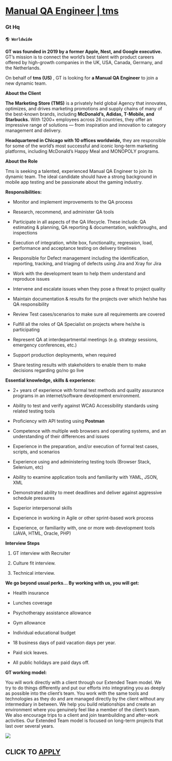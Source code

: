 # [Manual QA Engineer | tms](https://www.remotewlb.com/apply/manual-qa-engineer-tms)  
### Gt Hq  
#### `🌎 Worldwide`  

**GT was founded in 2019 by a former Apple, Nest, and Google executive.** GT’s mission is to connect the world’s best talent with product careers offered by high-growth companies in the UK, USA, Canada, Germany, and the Netherlands.

On behalf of **tms (US)** , GT is looking for **a Manual QA Engineer** to join a new dynamic team.

 **About the Client**

 **The Marketing Store (TMS)** is a privately held global Agency that innovates, optimizes, and drives marketing promotions and supply chains of many of the best-known brands, including **McDonald’s, Adidas, T-Mobile, and Starbucks.** With 1200+ employees across 26 countries, they offer an impressive range of solutions — from inspiration and innovation to category management and delivery.

 **Headquartered in Chicago with 10 offices worldwide,** they are responsible for some of the world’s most successful and iconic long-term marketing platforms, including McDonald’s Happy Meal and MONOPOLY programs.

**About the Role**

Tms is seeking a talented, experienced Manual QA Engineer to join its dynamic team. The ideal candidate should have a strong background in mobile app testing and be passionate about the gaming industry.

**Responsibilities:**

  * Monitor and implement improvements to the QA process

  * Research, recommend, and administer QA tools

  * Participate in all aspects of the QA lifecycle. These include: QA estimating & planning, QA reporting & documentation, walkthroughs, and inspections

  * Execution of integration, white box, functionality, regression, load, performance and acceptance testing on delivery timelines

  * Responsible for Defect management including the identification, reporting, tracking, and triaging of defects using Jira and Xray for Jira

  * Work with the development team to help them understand and reproduce issues

  * Intervene and escalate issues when they pose a threat to project quality

  * Maintain documentation & results for the projects over which he/she has QA responsibility

  * Review Test cases/scenarios to make sure all requirements are covered

  * Fulfill all the roles of QA Specialist on projects where he/she is participating

  * Represent QA at interdepartmental meetings (e.g. strategy sessions, emergency conferences, etc.)

  * Support production deployments, when required

  * Share testing results with stakeholders to enable them to make decisions regarding go/no go live

 **Essential knowledge, skills & experience:**

  * 2+ years of experience with formal test methods and quality assurance programs in an internet/software development environment.

  * Ability to test and verify against WCAG Accessibility standards using related testing tools

  * Proficiency with API testing using **Postman**

  * Competence with multiple web browsers and operating systems, and an understanding of their differences and issues

  * Experience in the preparation, and/or execution of formal test cases, scripts, and scenarios

  * Experience using and administering testing tools (Browser Stack, Selenium, etc)

  * Ability to examine application tools and familiarity with YAML, JSON, XML

  * Demonstrated ability to meet deadlines and deliver against aggressive schedule pressures

  * Superior interpersonal skills

  * Experience in working in Agile or other sprint-based work process

  * Experience, or familiarity with, one or more web development tools (JAVA, HTML, Oracle, PHP)

 **Interview Steps**

  1. GT interview with Recruiter

  2. Culture fit interview.

  3. Technical interview.

 **We go beyond usual perks… By working with us, you will get:**

  * Health insurance

  * Lunches coverage

  * Psychotherapy assistance allowance

  * Gym allowance

  * Individual educational budget

  * 18 business days of paid vacation days per year.

  * Paid sick leaves.

  * All public holidays are paid days off.

 **GT working model:**

You will work directly with a client through our Extended Team model. We try to do things differently and put our efforts into integrating you as deeply as possible into the client’s team. You work with the same tools and technologies as they do and are managed directly by the client without any intermediary in between. We help you build relationships and create an environment where you genuinely feel like a member of the client’s team. We also encourage trips to a client and join teambuilding and after-work activities. Our Extended Team model is focused on long-term projects that last over several years.

![](https://remotive.com/job/track/1902183/blank.gif?source=public_api)  
## CLICK TO [APPLY](https://www.remotewlb.com/apply/manual-qa-engineer-tms)

